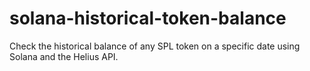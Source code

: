 # solana-historical-token-balance
Check the historical balance of any SPL token on a specific date using Solana and the Helius API.
